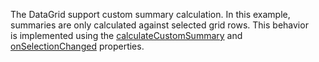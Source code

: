 The DataGrid support custom summary calculation. In&nbsp;this example, summaries are only calculated against selected grid rows. This behavior is&nbsp;implemented using the [calculateCustomSummary](/Documentation/ApiReference/UI_Components/dxDataGrid/Configuration/summary/#calculateCustomSummary) and [onSelectionChanged](/Documentation/ApiReference/UI_Components/dxDataGrid/Configuration/#onSelectionChanged) properties.